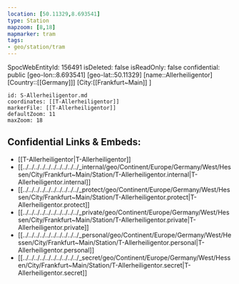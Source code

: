 ```yaml
---
location: [50.11329,8.693541]
type: Station 
mapzoom: [8,18] 
mapmarker: tram 
tags:
- geo/station/tram
---
```

SpocWebEntityId: 156491
isDeleted: false
isReadOnly: false
confidential: public
[geo-lon::8.693541]
[geo-lat::50.11329]
[name::Allerheiligentor]
[Country::[[Germany]]]
[City:[[Frankfurt~Main]] ]


```leaflet
id: S-Allerheiligentor.md
coordinates: [[T-Allerheiligentor]]
markerFile: [[T-Allerheiligentor]]
defaultZoom: 11 
maxZoom: 18
```


## Confidential Links & Embeds: 
- [[T-Allerheiligentor|T-Allerheiligentor]] 
- [[../../../../../../../../../../_internal/geo/Continent/Europe/Germany/West/Hessen/City/Frankfurt~Main/Station/T-Allerheiligentor.internal|T-Allerheiligentor.internal]] 
- [[../../../../../../../../../../_protect/geo/Continent/Europe/Germany/West/Hessen/City/Frankfurt~Main/Station/T-Allerheiligentor.protect|T-Allerheiligentor.protect]] 
- [[../../../../../../../../../../_private/geo/Continent/Europe/Germany/West/Hessen/City/Frankfurt~Main/Station/T-Allerheiligentor.private|T-Allerheiligentor.private]] 
- [[../../../../../../../../../../_personal/geo/Continent/Europe/Germany/West/Hessen/City/Frankfurt~Main/Station/T-Allerheiligentor.personal|T-Allerheiligentor.personal]] 
- [[../../../../../../../../../../_secret/geo/Continent/Europe/Germany/West/Hessen/City/Frankfurt~Main/Station/T-Allerheiligentor.secret|T-Allerheiligentor.secret]] 
